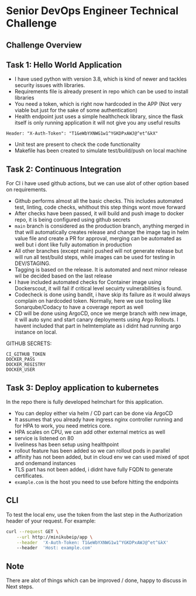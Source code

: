 # Senior DevOps Engineer Technical Challenge


## Challenge Overview

## Task 1: Hello World Application
- I have used python with version 3.8, which is kind of newer and tackles security issues with libraries.
- Requirements file is already present in repo which can be used to install libraries
- You need a token, which is right now hardcoded in the APP (Not very viable but just for the sake of some authentication)
- Health endpoint just uses a simple healthcheck library, since the flask itself is only running application it will not give you any useful results

`Header: "X-Auth-Token": "T1&eWbYXNWG1w1^YGKDPxAWJ@^et^&kX"`
- Unit test are present to check the code functionality
- Makefile has been created to simulate test/build/push on local machine


## Task 2: Continuous Integration
For CI i have used github actions, but we can use alot of other option based on requirements.
- Github performs almost all the basic checks. This includes automated test, linting, code checks, whithout this step things wont move forward
- After checks have been passed, it will build and push image to docker repo, it is being configured using github secrets
- `main` branch is considered as the production branch, anything merged in that will automatically creates release and change the image tag in helm value file and create a PR for approval, merging can be automated as well but i dont like fully automation in production
- All other branches (except main) pushed will not generate release but will run all test/build steps, while images can be used for testing in DEV/STAGING.
- Tagging is based on the release. It is automated and next minor release wil be decided based on the last release
- I have included automated checks for Container image using Dockerscout, it will fail if critical level secuirty vulnerabilities is found.
- Codecheck is done using bandit, i have skip its failure as it would always complain on hardcoded token. Normally, here we use tooling like Sonarqube/Codacy to have a coverage report as well
- CD will be done using ArgoCD, once we merge branch with new image, it will auto sync and start canary deployments using Argo Rollouts. I havent included that part in helmtemplate as i didnt had running argo instance on local.

GITHUB SECRETS:

```
CI_GITHUB_TOKEN
DOCKER_PASS
DOCKER_REGISTRY	
DOCKER_USER
```


## Task 3: Deploy application to kubernetes
In the repo there is fully developed helmchart for this application.
- You can deploy either via helm / CD part can be done via ArgoCD
- It assumes that you already have ingress nginx controller running and for HPA to work, you need metrics core.
- HPA scales on CPU, we can add other external metrics as well
- service is listened on 80
- liveliness has been setup using healthpoint
- rollout feature has been added so we can rollout pods in parallel
- affinity has not been added, but in cloud env we can used mixed of spot and ondemand instances
- TLS part has not been added, i didnt have fully FQDN to generate certificates.
- `example.com` is the host you need to use before hitting the endpoints

## CLI
To test the local env, use the token from the last step in the Authorization header of your request. For example:
```bash
curl --request GET \
    --url http://minikubeip/app \
    --header  'X-Auth-Token: T1&eWbYXNWG1w1^YGKDPxAWJ@^et^&kX'
    --header  'Host: example.com'
```


## Note
There are alot of things which can be improved / done, happy to discuss in Next steps.